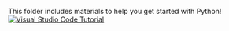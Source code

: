 This folder includes materials to help you get started with Python!
[![Visual Studio Code Tutorial](VS_Code.png)](https://www.youtube.com/watch?v=AZZWRJbSdbY)
